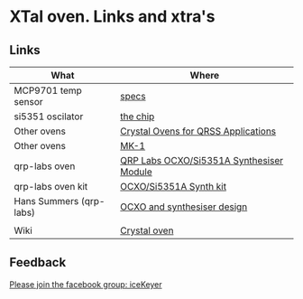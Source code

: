 # XTal oven. Links and xtra's

## Links

|What|Where|
|-----|---------------|
|MCP9701 temp sensor|[specs](https://ww1.microchip.com/downloads/aemDocuments/documents/MSLD/ProductDocuments/DataSheets/MCP970X-Family-Data-Sheet-DS20001942.pdf)|
|si5351 oscilator|[the chip](https://shop.qrp-labs.com/synth?search=Si5351)|
|Other ovens| [Crystal Ovens for QRSS Applications](https://www.qsl.net/m0ayf/Crystal-Ovens.html)|
|Other ovens|[MK-1](https://www.qsl.net/m0ayf/Crystal-Ovens/Mk1-Xtal-Oven.gif)|
|qrp-labs oven|[QRP Labs OCXO/Si5351A Synthesiser Module](https://qrp-labs.com/images/ocxokit/ocxosynth_assembly.pdf)|
|qrp-labs oven kit|[OCXO/Si5351A Synth kit](https://qrp-labs.com/ocxokit.html)|
|Hans Summers (qrp-labs)|[OCXO and synthesiser design](https://www.hanssummers.com/ocxosynth)|
|||
|Wiki|[Crystal oven](https://en.wikipedia.org/wiki/Crystal_oven)|



## Feedback
[Please join the facebook group: iceKeyer](https://www.facebook.com/groups/oz1aab)
